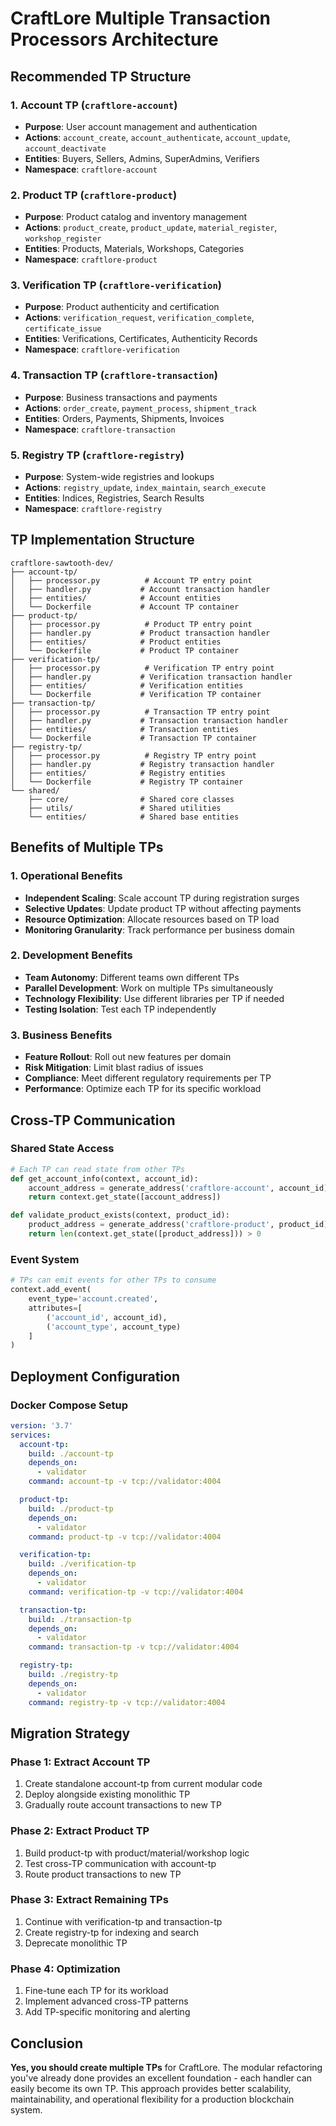 # CraftLore Multiple Transaction Processors Architecture

## Recommended TP Structure

### 1. **Account TP** (`craftlore-account`)
- **Purpose**: User account management and authentication
- **Actions**: `account_create`, `account_authenticate`, `account_update`, `account_deactivate`
- **Entities**: Buyers, Sellers, Admins, SuperAdmins, Verifiers
- **Namespace**: `craftlore-account`

### 2. **Product TP** (`craftlore-product`)
- **Purpose**: Product catalog and inventory management
- **Actions**: `product_create`, `product_update`, `material_register`, `workshop_register`
- **Entities**: Products, Materials, Workshops, Categories
- **Namespace**: `craftlore-product`

### 3. **Verification TP** (`craftlore-verification`)
- **Purpose**: Product authenticity and certification
- **Actions**: `verification_request`, `verification_complete`, `certificate_issue`
- **Entities**: Verifications, Certificates, Authenticity Records
- **Namespace**: `craftlore-verification`

### 4. **Transaction TP** (`craftlore-transaction`)
- **Purpose**: Business transactions and payments
- **Actions**: `order_create`, `payment_process`, `shipment_track`
- **Entities**: Orders, Payments, Shipments, Invoices
- **Namespace**: `craftlore-transaction`

### 5. **Registry TP** (`craftlore-registry`)
- **Purpose**: System-wide registries and lookups
- **Actions**: `registry_update`, `index_maintain`, `search_execute`
- **Entities**: Indices, Registries, Search Results
- **Namespace**: `craftlore-registry`

## TP Implementation Structure

```
craftlore-sawtooth-dev/
├── account-tp/
│   ├── processor.py          # Account TP entry point
│   ├── handler.py           # Account transaction handler
│   ├── entities/            # Account entities
│   └── Dockerfile           # Account TP container
├── product-tp/
│   ├── processor.py          # Product TP entry point
│   ├── handler.py           # Product transaction handler
│   ├── entities/            # Product entities
│   └── Dockerfile           # Product TP container
├── verification-tp/
│   ├── processor.py          # Verification TP entry point
│   ├── handler.py           # Verification transaction handler
│   ├── entities/            # Verification entities
│   └── Dockerfile           # Verification TP container
├── transaction-tp/
│   ├── processor.py          # Transaction TP entry point
│   ├── handler.py           # Transaction transaction handler
│   ├── entities/            # Transaction entities
│   └── Dockerfile           # Transaction TP container
├── registry-tp/
│   ├── processor.py          # Registry TP entry point
│   ├── handler.py           # Registry transaction handler
│   ├── entities/            # Registry entities
│   └── Dockerfile           # Registry TP container
└── shared/
    ├── core/                # Shared core classes
    ├── utils/               # Shared utilities
    └── entities/            # Shared base entities
```

## Benefits of Multiple TPs

### 1. **Operational Benefits**
- **Independent Scaling**: Scale account TP during registration surges
- **Selective Updates**: Update product TP without affecting payments
- **Resource Optimization**: Allocate resources based on TP load
- **Monitoring Granularity**: Track performance per business domain

### 2. **Development Benefits**
- **Team Autonomy**: Different teams own different TPs
- **Parallel Development**: Work on multiple TPs simultaneously
- **Technology Flexibility**: Use different libraries per TP if needed
- **Testing Isolation**: Test each TP independently

### 3. **Business Benefits**
- **Feature Rollout**: Roll out new features per domain
- **Risk Mitigation**: Limit blast radius of issues
- **Compliance**: Meet different regulatory requirements per TP
- **Performance**: Optimize each TP for its specific workload

## Cross-TP Communication

### **Shared State Access**
```python
# Each TP can read state from other TPs
def get_account_info(context, account_id):
    account_address = generate_address('craftlore-account', account_id)
    return context.get_state([account_address])

def validate_product_exists(context, product_id):
    product_address = generate_address('craftlore-product', product_id)
    return len(context.get_state([product_address])) > 0
```

### **Event System**
```python
# TPs can emit events for other TPs to consume
context.add_event(
    event_type='account.created',
    attributes=[
        ('account_id', account_id),
        ('account_type', account_type)
    ]
)
```

## Deployment Configuration

### **Docker Compose Setup**
```yaml
version: '3.7'
services:
  account-tp:
    build: ./account-tp
    depends_on:
      - validator
    command: account-tp -v tcp://validator:4004

  product-tp:
    build: ./product-tp
    depends_on:
      - validator
    command: product-tp -v tcp://validator:4004

  verification-tp:
    build: ./verification-tp
    depends_on:
      - validator
    command: verification-tp -v tcp://validator:4004

  transaction-tp:
    build: ./transaction-tp
    depends_on:
      - validator
    command: transaction-tp -v tcp://validator:4004

  registry-tp:
    build: ./registry-tp
    depends_on:
      - validator
    command: registry-tp -v tcp://validator:4004
```

## Migration Strategy

### **Phase 1: Extract Account TP**
1. Create standalone account-tp from current modular code
2. Deploy alongside existing monolithic TP
3. Gradually route account transactions to new TP

### **Phase 2: Extract Product TP**
1. Build product-tp with product/material/workshop logic
2. Test cross-TP communication with account-tp
3. Route product transactions to new TP

### **Phase 3: Extract Remaining TPs**
1. Continue with verification-tp and transaction-tp
2. Create registry-tp for indexing and search
3. Deprecate monolithic TP

### **Phase 4: Optimization**
1. Fine-tune each TP for its workload
2. Implement advanced cross-TP patterns
3. Add TP-specific monitoring and alerting

## Conclusion

**Yes, you should create multiple TPs** for CraftLore. The modular refactoring you've already done provides an excellent foundation - each handler can easily become its own TP. This approach provides better scalability, maintainability, and operational flexibility for a production blockchain system.
